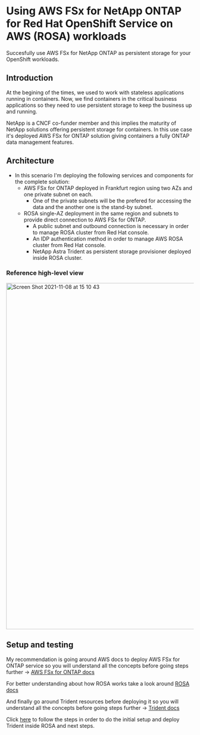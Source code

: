 # Using AWS FSx for NetApp ONTAP for Red Hat OpenShift Service on AWS (ROSA) workloads
Succesfully use AWS FSx for NetApp ONTAP as persistent storage for your OpenShift workloads.

## Introduction

At the begining of the times, we used to work with stateless applications running in containers. Now, we find containers in the critical business applications so they need to use persistent storage to keep the business up and running.

NetApp is a CNCF co-funder member and this implies the maturity of NetApp solutions offering persistent storage for containers. In this use case it's deployed AWS FSx for ONTAP solution giving containers a fully ONTAP data management features.

## Architecture

- In this scenario I'm deploying the following services and components for the complete solution:
    - AWS FSx for ONTAP deployed in Frankfurt region using two AZs and one private subnet on each.
        - One of the private subnets will be the prefered for accessing the data and the another one is the stand-by subnet.
    - ROSA single-AZ deployment in the same region and subnets to provide direct connection to AWS FSx for ONTAP.
        - A public subnet and outbound connection is necessary in order to manage ROSA cluster from Red Hat console. 
        - An IDP authentication method in order to manage AWS ROSA cluster from Red Hat console.
        - NetApp Astra Trident as persistent storage provisioner deployed inside ROSA cluster.

### Reference high-level view

<img width="928" alt="Screen Shot 2021-11-08 at 15 10 43" src="https://user-images.githubusercontent.com/59535705/140756731-aa70cbad-0cc4-462d-b0b0-924c1bfe7321.png">

## Setup and testing

My recommendation is going around AWS docs to deploy AWS FSx for ONTAP service so you will understand all the concepts before going steps further -> [AWS FSx for ONTAP docs](https://docs.aws.amazon.com/fsx/latest/ONTAPGuide/getting-started.html)

For better understanding about how ROSA works take a look around [ROSA docs](https://docs.aws.amazon.com/ROSA/latest/userguide/getting-started.html)

And finally go around Trident resources before deploying it so you will understand all the concepts before going steps further -> [Trident docs](https://github.com/NetApp/trident)

Click [here](0-Initial_setup/README-inital.md) to follow the steps in order to do the initial setup and deploy Trident inside ROSA and next steps.
